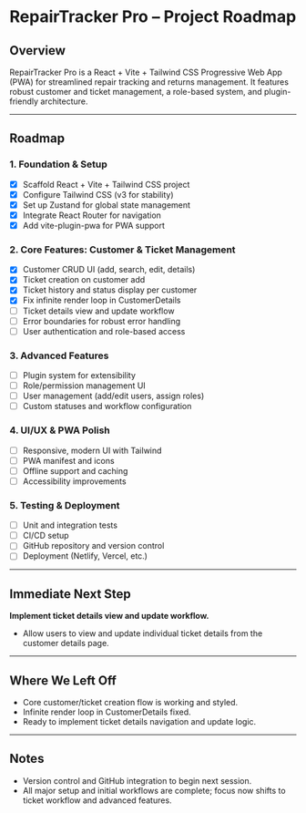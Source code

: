 # RepairTracker Pro – Project Roadmap

## Overview
RepairTracker Pro is a React + Vite + Tailwind CSS Progressive Web App (PWA) for streamlined repair tracking and returns management. It features robust customer and ticket management, a role-based system, and plugin-friendly architecture.

---

## Roadmap

### 1. Foundation & Setup
- [x] Scaffold React + Vite + Tailwind CSS project
- [x] Configure Tailwind CSS (v3 for stability)
- [x] Set up Zustand for global state management
- [x] Integrate React Router for navigation
- [x] Add vite-plugin-pwa for PWA support

### 2. Core Features: Customer & Ticket Management
- [x] Customer CRUD UI (add, search, edit, details)
- [x] Ticket creation on customer add
- [x] Ticket history and status display per customer
- [x] Fix infinite render loop in CustomerDetails
- [ ] Ticket details view and update workflow
- [ ] Error boundaries for robust error handling
- [ ] User authentication and role-based access

### 3. Advanced Features
- [ ] Plugin system for extensibility
- [ ] Role/permission management UI
- [ ] User management (add/edit users, assign roles)
- [ ] Custom statuses and workflow configuration

### 4. UI/UX & PWA Polish
- [ ] Responsive, modern UI with Tailwind
- [ ] PWA manifest and icons
- [ ] Offline support and caching
- [ ] Accessibility improvements

### 5. Testing & Deployment
- [ ] Unit and integration tests
- [ ] CI/CD setup
- [ ] GitHub repository and version control
- [ ] Deployment (Netlify, Vercel, etc.)

---

## Immediate Next Step
**Implement ticket details view and update workflow.**
- Allow users to view and update individual ticket details from the customer details page.

---

## Where We Left Off
- Core customer/ticket creation flow is working and styled.
- Infinite render loop in CustomerDetails fixed.
- Ready to implement ticket details navigation and update logic.

---

## Notes
- Version control and GitHub integration to begin next session.
- All major setup and initial workflows are complete; focus now shifts to ticket workflow and advanced features.
